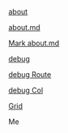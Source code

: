 

<a href="about">about</a>

<a href="about.md">about.md</a>

[Mark about.md](about.md)

<a href="debug2">debug</a>

<a href="debug2Route">debug Route</a>

<a href="debug2Col">debug Col</a>

[Grid](GridExample)

Me